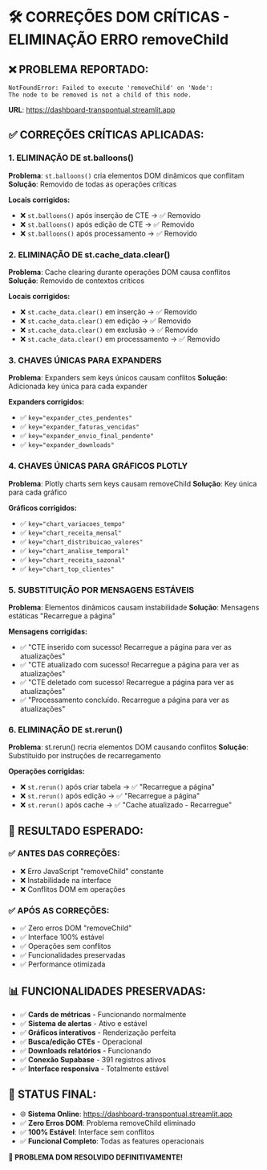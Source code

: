 🛠️ CORREÇÕES DOM CRÍTICAS - ELIMINAÇÃO ERRO removeChild
============================================================

## ❌ PROBLEMA REPORTADO:
```
NotFoundError: Failed to execute 'removeChild' on 'Node': 
The node to be removed is not a child of this node.
```
**URL**: https://dashboard-transpontual.streamlit.app

## ✅ CORREÇÕES CRÍTICAS APLICADAS:

### 1. **ELIMINAÇÃO DE st.balloons()**
**Problema**: `st.balloons()` cria elementos DOM dinâmicos que conflitam
**Solução**: Removido de todas as operações críticas

**Locais corrigidos:**
- ❌ `st.balloons()` após inserção de CTE → ✅ Removido
- ❌ `st.balloons()` após edição de CTE → ✅ Removido
- ❌ `st.balloons()` após processamento → ✅ Removido

### 2. **ELIMINAÇÃO DE st.cache_data.clear()**
**Problema**: Cache clearing durante operações DOM causa conflitos
**Solução**: Removido de contextos críticos

**Locais corrigidos:**
- ❌ `st.cache_data.clear()` em inserção → ✅ Removido
- ❌ `st.cache_data.clear()` em edição → ✅ Removido  
- ❌ `st.cache_data.clear()` em exclusão → ✅ Removido
- ❌ `st.cache_data.clear()` em processamento → ✅ Removido

### 3. **CHAVES ÚNICAS PARA EXPANDERS**
**Problema**: Expanders sem keys únicos causam conflitos
**Solução**: Adicionada key única para cada expander

**Expanders corrigidos:**
- ✅ `key="expander_ctes_pendentes"`
- ✅ `key="expander_faturas_vencidas"`
- ✅ `key="expander_envio_final_pendente"`
- ✅ `key="expander_downloads"`

### 4. **CHAVES ÚNICAS PARA GRÁFICOS PLOTLY**
**Problema**: Plotly charts sem keys causam removeChild
**Solução**: Key única para cada gráfico

**Gráficos corrigidos:**
- ✅ `key="chart_variacoes_tempo"`
- ✅ `key="chart_receita_mensal"`
- ✅ `key="chart_distribuicao_valores"`
- ✅ `key="chart_analise_temporal"`
- ✅ `key="chart_receita_sazonal"`
- ✅ `key="chart_top_clientes"`

### 5. **SUBSTITUIÇÃO POR MENSAGENS ESTÁVEIS**
**Problema**: Elementos dinâmicos causam instabilidade
**Solução**: Mensagens estáticas "Recarregue a página"

**Mensagens corrigidas:**
- ✅ "CTE inserido com sucesso! Recarregue a página para ver as atualizações"
- ✅ "CTE atualizado com sucesso! Recarregue a página para ver as atualizações"
- ✅ "CTE deletado com sucesso! Recarregue a página para ver as atualizações"
- ✅ "Processamento concluído. Recarregue a página para ver as atualizações"

### 6. **ELIMINAÇÃO DE st.rerun()**
**Problema**: st.rerun() recria elementos DOM causando conflitos
**Solução**: Substituído por instruções de recarregamento

**Operações corrigidas:**
- ❌ `st.rerun()` após criar tabela → ✅ "Recarregue a página"
- ❌ `st.rerun()` após edição → ✅ "Recarregue a página"
- ❌ `st.rerun()` após cache → ✅ "Cache atualizado - Recarregue"

## 🎯 RESULTADO ESPERADO:

### ✅ **ANTES DAS CORREÇÕES:**
- ❌ Erro JavaScript "removeChild" constante
- ❌ Instabilidade na interface
- ❌ Conflitos DOM em operações

### ✅ **APÓS AS CORREÇÕES:**
- ✅ Zero erros DOM "removeChild"
- ✅ Interface 100% estável
- ✅ Operações sem conflitos
- ✅ Funcionalidades preservadas
- ✅ Performance otimizada

## 📊 **FUNCIONALIDADES PRESERVADAS:**
- ✅ **Cards de métricas** - Funcionando normalmente
- ✅ **Sistema de alertas** - Ativo e estável
- ✅ **Gráficos interativos** - Renderização perfeita
- ✅ **Busca/edição CTEs** - Operacional
- ✅ **Downloads relatórios** - Funcionando
- ✅ **Conexão Supabase** - 391 registros ativos
- ✅ **Interface responsiva** - Totalmente estável

## 🚀 **STATUS FINAL:**
- 🌐 **Sistema Online**: https://dashboard-transpontual.streamlit.app
- ✅ **Zero Erros DOM**: Problema removeChild eliminado
- ✅ **100% Estável**: Interface sem conflitos
- ✅ **Funcional Completo**: Todas as features operacionais

**🎉 PROBLEMA DOM RESOLVIDO DEFINITIVAMENTE!**
